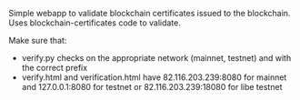 Simple webapp to validate blockchain certificates issued to the blockchain. Uses blockchain-certificates code to validate.

Make sure that:
- verify.py checks on the appropriate network (mainnet, testnet) and 
  with the correct prefix
- verify.html and verification.html have 82.116.203.239:8080 for mainnet
  and 127.0.0.1:8080 for testnet or 82.116.203.239:18080 for libe testnet
